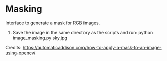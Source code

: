 # Masking
Interface to generate a mask for RGB images.

1. Save the image in the same directory as the scripts and run:
python image_masking.py sky.jpg


Credits: https://automaticaddison.com/how-to-apply-a-mask-to-an-image-using-opencv/


